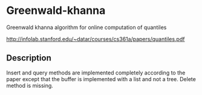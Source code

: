 # Greenwald-khanna
Greenwald khanna algorithm for online computation of quantiles

http://infolab.stanford.edu/~datar/courses/cs361a/papers/quantiles.pdf

## Description
Insert and query methods are implemented completely according to the paper except that the buffer is implemented with a list and not a tree. Delete method is missing.

